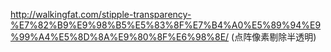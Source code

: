http://walkingfat.com/stipple-transparency-%E7%82%B9%E9%98%B5%E5%83%8F%E7%B4%A0%E5%89%94%E9%99%A4%E5%8D%8A%E9%80%8F%E6%98%8E/ (点阵像素剔除半透明)